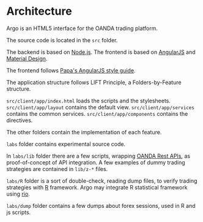 # Architecture

Argo is an HTML5 interface for the OANDA trading platform.

The source code is located in the `src` folder.

The backend is based on [Node.js][].
The frontend is based on [AngularJS][] and [Material Design][].

The frontend follows [Papa's AngularJS style guide][].

The application structure follows LIFT Principle, a Folders-by-Feature
structure.

`src/client/app/index.html` loads the scripts and the stylesheets.
`src/client/app/layout` contains the default view.
`src/client/app/services` contains the common services.
`src/client/app/components` contains the directives.

The other folders contain the implementation of each feature.

`labs` folder contains experimental source code.

In `labs/lib` folder there are a few scripts, wrapping [OANDA Rest APIs][], as
proof-of-concept of API integration. A few examples of dummy trading strategies
are contained in `lib/z-*` files.

`labs/R` folder is a sort of double-check, reading dump files, to verify trading
strategies with [R][] framework. Argo may integrate R statistical framework
using [rio][].

`labs/dump` folder contains a few dumps about forex sessions, used in R and js
scripts.

[Node.js]: http://nodejs.org/
[AngularJS]: https://angularjs.org/
[Material Design]: https://material.angularjs.org/
[Papa's AngularJS style guide]: https://github.com/johnpapa/angularjs-styleguide
[OANDA Rest APIs]: http://developer.oanda.com/rest-live/introduction/
[R]: http://www.r-project.org/
[rio]: https://github.com/albertosantini/node-rio
